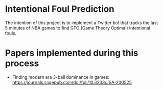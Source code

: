 # Intentional Foul Prediction
The intention of this project is to implement a Twitter bot that tracks the last 5 minutes of NBA games to find GTO (Game Theory Optimal) intentional fouls.
# Papers implemented during this process
* Finding modern era 3-ball dominance in games: https://journals.sagepub.com/doi/full/10.3233/JSA-200525
